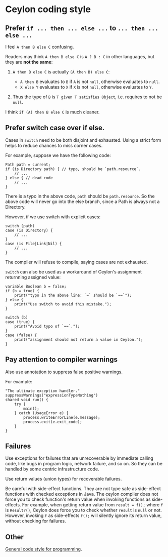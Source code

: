 Ceylon coding style
===================

## Prefer `if ... then ... else ...` to `... then ... else ...`

I feel `A then B else C` confusing.

Readers may think `A then B else C` is `A ? B : C` in other languages, but they are **not the same**:

1. `A then B else C` is actually `(A then B) else C`:

	 * `A then B` evaluates to `B` if `A` is not `null`, otherwise evaluates to `null`.
	 * `X else Y` evaluates to `X` if `X` is not `null`, otherwise evaluates to `Y`.

2. Thus the type of `B` is `T given T satisfies Object`, i.e. requires to not be `null`.

I think `if (A) then B else C` is much cleaner.

## Prefer switch case over if else.

Cases in `switch` need to be both disjoint and exhausted.
Using a strict form helps to reduce chances to miss corner cases.

For example, suppose we have the following code:

```ceylon
Path path = current;
if (is Directory path) { // typo, should be `path.resource`.
    // ...
} else { // dead code
    // ...
}
```

There is a typo in the above code, `path` should be `path.resource`.
So the above code will never go into the else branch,
since a Path is always not a Directory.

However, if we use switch with explicit cases:

```ceylon
switch (path)
case (is Directory) {
    // ...
}
case (is File|Link|Nil) {
    // ...
}
```
The compiler will refuse to compile, saying cases are not exhausted.

`switch` can also be used as a workaround of Ceylon's assignment returnning assigned value:

```ceylon
variable Boolean b = false;
if (b = true) {
    print("typo in the above line: `=` should be `==`");
} else {
    print("Use switch to avoid this mistake.");
}

switch (b)
case (true) {
    print("Avoid typo of `==`.");
}
case (false) {
    print("assignment should not return a value in Ceylon.");
}
```

## Pay attention to compiler warnings

Also use annotation to suppress false positive warnings.

For example:

```ceylon
"The ultimate exception handler."
suppressWarnings("expressionTypeNothing")
shared void run() {
    try {
        main();
    } catch (UsageError e) {
        process.writeErrorLine(e.message);
        process.exit(e.exit_code);
    }
}
```

## Failures

Use exceptions for failures that are unrecoverable by immediate calling code,
like bugs in program logic, network failure, and so on.
So they can be handled by some centric infrastructure code.

Use return values (union types) for recoverable failures.

Be careful with side-effect functions.
They are not type safe as side-effect functions with checked exceptions in Java.
The ceylon compiler does not force you to check function's return value
when invoking functions as side-effects.
For example, when getting return value from `result = f();`
where `f` is `Result?()`,
Ceylon does force you to check whether `result` is `null` or not.
However, invoking `f` as side-effects `f();` will silently ignore its return value,
without checking for failures.

## Other

[General code style for programming](/coding-style/general/).